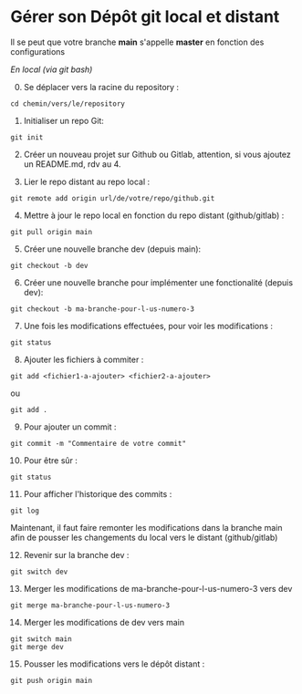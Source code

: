 # Gérer son Dépôt git local et distant

Il se peut que votre branche **main** s'appelle **master** en fonction des configurations

*En local (via git bash)*

0. Se déplacer vers la racine du repository :
```
cd chemin/vers/le/repository
```

1. Initialiser un repo Git:
```
git init
```


2. Créer un  nouveau projet sur Github ou Gitlab, attention, si vous ajoutez un README.md, rdv au 4.

3. Lier le repo distant au repo local :

```
git remote add origin url/de/votre/repo/github.git
```


4. Mettre à jour le repo local en fonction du repo distant (github/gitlab) :
```
git pull origin main
```

5. Créer une nouvelle branche dev (depuis main): 
```
git checkout -b dev
```


6. Créer une nouvelle branche pour implémenter une fonctionalité (depuis dev):
```
git checkout -b ma-branche-pour-l-us-numero-3
```

7. Une fois les modifications effectuées, pour voir les modifications : 
```
git status
```

8. Ajouter les fichiers à commiter : 
```
git add <fichier1-a-ajouter> <fichier2-a-ajouter>
```

ou 
```
git add .
```


9. Pour ajouter un commit :
```
git commit -m "Commentaire de votre commit"
```


10. Pour être sûr :
```
git status
```


11. Pour afficher l'historique des commits : 
```
git log
```


Maintenant, il faut faire remonter les modifications dans la branche main 
afin de pousser les changements du local vers le distant (github/gitlab)

12. Revenir sur la branche dev :
```
git switch dev
```


13. Merger les modifications de ma-branche-pour-l-us-numero-3 vers dev
```
git merge ma-branche-pour-l-us-numero-3
```


14. Merger les modifications de dev vers main
```
git switch main
git merge dev
```


15. Pousser les modifications vers le dépôt distant :
```
git push origin main
```



